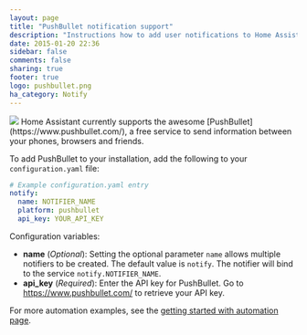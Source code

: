 ```yaml
---
layout: page
title: "PushBullet notification support"
description: "Instructions how to add user notifications to Home Assistant."
date: 2015-01-20 22:36
sidebar: false
comments: false
sharing: true
footer: true
logo: pushbullet.png
ha_category: Notify
---
```


<img src='/images/supported_brands/pushbullet.png' class='brand pull-right' />
Home Assistant currently supports the awesome [PushBullet](https://www.pushbullet.com/), a free service to send information between your phones, browsers and friends.

To add PushBullet to your installation, add the following to your `configuration.yaml` file:

```yaml
# Example configuration.yaml entry
notify:
  name: NOTIFIER_NAME
  platform: pushbullet
  api_key: YOUR_API_KEY
```

Configuration variables:

- **name** (*Optional*): Setting the optional parameter `name` allows multiple notifiers to be created. The default value is `notify`. The notifier will bind to the service `notify.NOTIFIER_NAME`.
- **api_key** (*Required*): Enter the API key for PushBullet. Go to https://www.pushbullet.com/ to retrieve your API key.

For more automation examples, see the [getting started with automation page]({{site_root}}/components/automation.html).
